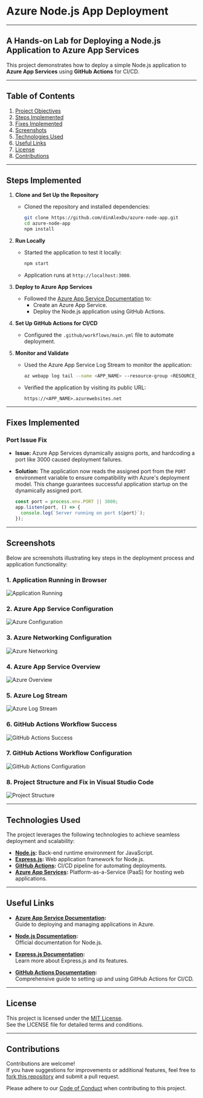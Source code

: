 # Azure Node.js App Deployment
---
**A Hands-on Lab for Deploying a Node.js Application to Azure App Services**
---

This project demonstrates how to deploy a simple Node.js application to **Azure App Services** using **GitHub Actions** for CI/CD.

---

## Table of Contents
1. [Project Objectives](#project-objectives)
2. [Steps Implemented](#steps-implemented)
3. [Fixes Implemented](#fixes-implemented)
4. [Screenshots](#screenshots)
5. [Technologies Used](#technologies-used)
6. [Useful Links](#useful-links)
7. [License](#license)
8. [Contributions](#contributions)

---

## Steps Implemented

1. **Clone and Set Up the Repository**  
   - Cloned the repository and installed dependencies:
     ```bash
     git clone https://github.com/dinAlexDu/azure-node-app.git
     cd azure-node-app
     npm install
     ```

2. **Run Locally**  
   - Started the application to test it locally:
     ```bash
     npm start
     ```
   - Application runs at `http://localhost:3000`.

3. **Deploy to Azure App Services**  
   - Followed the [Azure App Service Documentation](https://learn.microsoft.com/en-us/azure/app-service/) to:
     - Create an Azure App Service.
     - Deploy the Node.js application using GitHub Actions.

4. **Set Up GitHub Actions for CI/CD**  
   - Configured the `.github/workflows/main.yml` file to automate deployment.

5. **Monitor and Validate**  
   - Used the Azure App Service Log Stream to monitor the application:
     ```bash
     az webapp log tail --name <APP_NAME> --resource-group <RESOURCE_GROUP>
     ```
   - Verified the application by visiting its public URL:  
     ```
     https://<APP_NAME>.azurewebsites.net
     ```


---

## Fixes Implemented

### Port Issue Fix
- **Issue:** Azure App Services dynamically assigns ports, and hardcoding a port like 3000 caused deployment failures.  
- **Solution:** The application now reads the assigned port from the `PORT` environment variable to ensure compatibility with Azure's deployment model. This change guarantees successful application startup on the dynamically assigned port.

  ```javascript
  const port = process.env.PORT || 3000;
  app.listen(port, () => {
    console.log(`Server running on port ${port}`);
  });
  ```
---
## Screenshots

Below are screenshots illustrating key steps in the deployment process and application functionality:


### 1. Application Running in Browser
![Application Running](./images/application-running-browser.png)

### 2. Azure App Service Configuration
![Azure Configuration](./images/azure-app-service-configuration.png)

### 3. Azure Networking Configuration
![Azure Networking](./images/azure-app-service-networking.png)

### 4. Azure App Service Overview
![Azure Overview](./images/azure-app-service-overview.png)

### 5. Azure Log Stream
![Azure Log Stream](./images/azure-log-stream.png)

### 6. GitHub Actions Workflow Success
![GitHub Actions Success](./images/github-actions-success.png)

### 7. GitHub Actions Workflow Configuration
![GitHub Actions Configuration](./images/github-actions-yaml-file.png)

### 8. Project Structure and Fix in Visual Studio Code
![Project Structure](./images/project-structure-vscode.png)

---


## Technologies Used

The project leverages the following technologies to achieve seamless deployment and scalability:


- **[Node.js](https://nodejs.org/en/):** Back-end runtime environment for JavaScript.  
- **[Express.js](https://expressjs.com/):** Web application framework for Node.js.  
- **[GitHub Actions](https://docs.github.com/en/actions):** CI/CD pipeline for automating deployments.  
- **[Azure App Services](https://learn.microsoft.com/en-us/azure/app-service/):** Platform-as-a-Service (PaaS) for hosting web applications.  

---

## Useful Links

- **[Azure App Service Documentation](https://learn.microsoft.com/en-us/azure/app-service/):**  
  Guide to deploying and managing applications in Azure.  

- **[Node.js Documentation](https://nodejs.org/en/):**  
  Official documentation for Node.js.  

- **[Express.js Documentation](https://expressjs.com/):**  
  Learn more about Express.js and its features.  

- **[GitHub Actions Documentation](https://docs.github.com/en/actions):**  
  Comprehensive guide to setting up and using GitHub Actions for CI/CD.  

---

## License

This project is licensed under the [MIT License](./LICENSE).  
See the LICENSE file for detailed terms and conditions.  

---

## Contributions

Contributions are welcome!  
If you have suggestions for improvements or additional features, feel free to [fork this repository](https://github.com/dinAlexDu/azure-node-app) and submit a pull request.  

Please adhere to our [Code of Conduct](./CODE_OF_CONDUCT.md) when contributing to this project.





